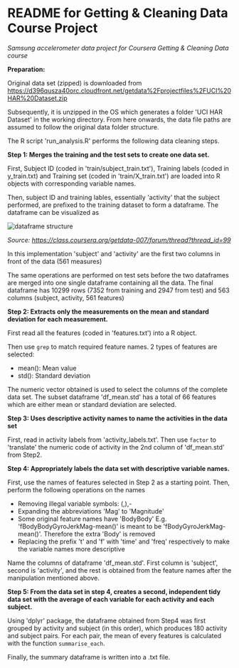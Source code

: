 README for Getting & Cleaning Data Course Project
==============
*Samsung accelerometer data project for Coursera Getting &amp; Cleaning Data course*

**Preparation:**

Original data set (zipped) is downloaded from <https://d396qusza40orc.cloudfront.net/getdata%2Fprojectfiles%2FUCI%20HAR%20Dataset.zip>

Subsequently, it is unzipped in the OS which generates a folder 'UCI HAR Dataset' in the working directory. From here onwards, the data file paths are assumed to follow the original data folder structure.

The R script 'run_analysis.R' performs the following data cleaning steps. 

**Step 1: Merges the training and the test sets to create one data set.**

First, Subject ID (coded in 'train/subject_train.txt'), Training labels (coded in y_train.txt) and Training set (coded in 'train/X_train.txt') are loaded into R objects with corresponding variable names.

Then, subject ID and training lables, essentially 'activity' that the subject performed, are prefixed to the training dataset to form a dataframe. The dataframe can be visualized as 

![dataframe structure](https://coursera-forum-screenshots.s3.amazonaws.com/e8/c6c1b0369e11e48d210b3f8c0f996c/Slide2.png) 

*Source: <https://class.coursera.org/getdata-007/forum/thread?thread_id=99>*

In this implementation 'subject' and 'activity' are the first two columns in front of the data (561 measures)

The same operations are performed on test sets before the two dataframes are merged into one single dataframe containing all the data. The final dataframe has 10299 rows (7352 from training and 2947 from test) and 563 columns (subject, activity, 561 features)

**Step 2: Extracts only the measurements on the mean and standard deviation for each measurement.**

First read all the features (coded in 'features.txt') into a R object.

Then use `grep` to match required feature names. 2 types of features are selected:
- mean(): Mean value
- std(): Standard deviation

The numeric vector obtained is used to select the columns of the complete data set. The subset dataframe 'df_mean.std' has a total of 66 features which are either mean or standard deviation are selected.

**Step 3: Uses descriptive activity names to name the activities in the data set**

First, read in activity labels from 'activity_labels.txt'. Then use `factor` to 'translate' the numeric code of activity in the 2nd column of 'df_mean.std' from Step2.

**Step 4: Appropriately labels the data set with descriptive variable names.**

First, use the names of features selected in Step 2 as a starting point. Then, perform the following operations on the names

- Removing illegal variable symbols: (,),-
- Expanding the abbreviations 'Mag' to 'Magnitude'
- Some original feature names have 'BodyBody' E.g. 'fBodyBodyGyroJerkMag-mean()' is meant to be 'fBodyGyroJerkMag-mean()'. Therefore the extra 'Body' is removed
- Replacing the prefix 't' and 'f' with 'time' and 'freq' respectively to make the variable names more descriptive

Name the columns of dataframe 'df_mean.std'. First column is 'subject', second is 'activity', and the rest is obtained from the feature names after the manipulation mentioned above.

**Step 5: From the data set in step 4, creates a second, independent tidy data set with the average of each variable for each activity and each subject.**

Using 'dplyr' package, the dataframe obtained from Step4 was first grouped by activity and subject (in this order), which produces 180 activity and subject pairs. For each pair, the mean of every features is calculated with the function `summarise_each`. 

Finally, the summary dataframe is written into a .txt file.
